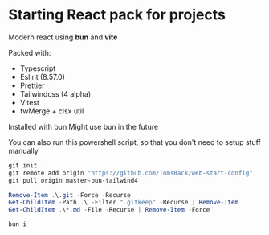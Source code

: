 # Starting React pack for projects

Modern react using **bun** and **vite**

Packed with:

-   Typescript
-   Eslint (8.57.0)
-   Prettier
-   Tailwindcss (4 alpha)
-   Vitest
-   twMerge + clsx util

Installed with bun
Might use bun in the future

You can also run this powershell script, so that you don't need to setup stuff manually

```ps1
git init .
git remote add origin "https://github.com/TomsBack/web-start-config"
git pull origin master-bun-tailwind4

Remove-Item .\.git -Force -Recurse
Get-ChildItem -Path .\ -Filter ".gitkeep" -Recurse | Remove-Item
Get-ChildItem .\*.md -File -Recurse | Remove-Item -Force

bun i
```
